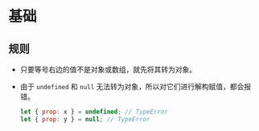 # 基础

## 规则

  - 只要等号右边的值不是对象或数组，就先将其转为对象。

  - 由于 `undefined` 和 `null` 无法转为对象，所以对它们进行解构赋值，都会报错。

    ```javascript
    let { prop: x } = undefined; // TypeError
    let { prop: y } = null; // TypeError
    ```
